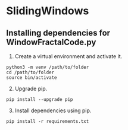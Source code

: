 # SlidingWindows

## Installing dependencies for WindowFractalCode.py

1. Create a virtual environment and activate it.
```
python3 -m venv /path/to/folder
cd /path/to/folder
source bin/activate
```

2. Upgrade pip.
```
pip install --upgrade pip
```

3. Install dependencies using pip.
```
pip install -r requirements.txt
```

